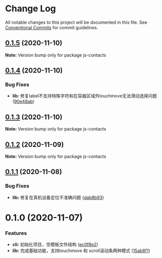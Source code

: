 # Change Log

All notable changes to this project will be documented in this file.
See [Conventional Commits](https://conventionalcommits.org) for commit guidelines.

## [0.1.5](https://github.com/lljj-x/js-contacts/compare/v0.1.4...v0.1.5) (2020-11-10)

**Note:** Version bump only for package js-contacts





## [0.1.4](https://github.com/lljj-x/js-contacts/compare/v0.1.3...v0.1.4) (2020-11-10)


### Bug Fixes

* **lib:** 修复label不支持特殊字符和在容器区域外touchmove无法滑动选择问题 ([90e48ab](https://github.com/lljj-x/js-contacts/commit/90e48ab6e26601e64d094f55b5c9bc8514b67033))





## [0.1.3](https://github.com/lljj-x/js-contacts/compare/v0.1.2...v0.1.3) (2020-11-10)

**Note:** Version bump only for package js-contacts





## [0.1.2](https://github.com/lljj-x/js-contacts/compare/v0.1.1...v0.1.2) (2020-11-09)

**Note:** Version bump only for package js-contacts





## [0.1.1](https://github.com/lljj-x/js-contacts/compare/v0.1.0...v0.1.1) (2020-11-08)


### Bug Fixes

* **lib:** 修复在真机设备定位不准确问题 ([dab8b93](https://github.com/lljj-x/js-contacts/commit/dab8b93871763e52d9e7092204f01e9787e91067))





# 0.1.0 (2020-11-07)


### Features

* **cli:** 初始化项目，空模板文件结构 ([ec0f8e2](https://github.com/lljj-x/js-contacts/commit/ec0f8e27a348ff98224dd6c2b79d575337c3d7d3))
* **lib:** 完成基础功能，支持touchmove 和 scroll滚动条两种模式 ([15ab8f1](https://github.com/lljj-x/js-contacts/commit/15ab8f1c2de81b9aa5e4f920755d06719c75d8d6))
